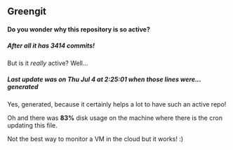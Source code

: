 ## Greengit

#### Do you wonder why this repository is so active?

##### After all it has 3414 commits!

But is it *really* active? Well...

##### Last update was on Thu Jul 4 at 2:25:01 when those lines were... generated

Yes, generated, because it certainly helps a lot to have such an active repo!

Oh and there was **83%** disk usage on the machine
where there is the cron updating this file.

Not the best way to monitor a VM in the cloud but it works! :)
